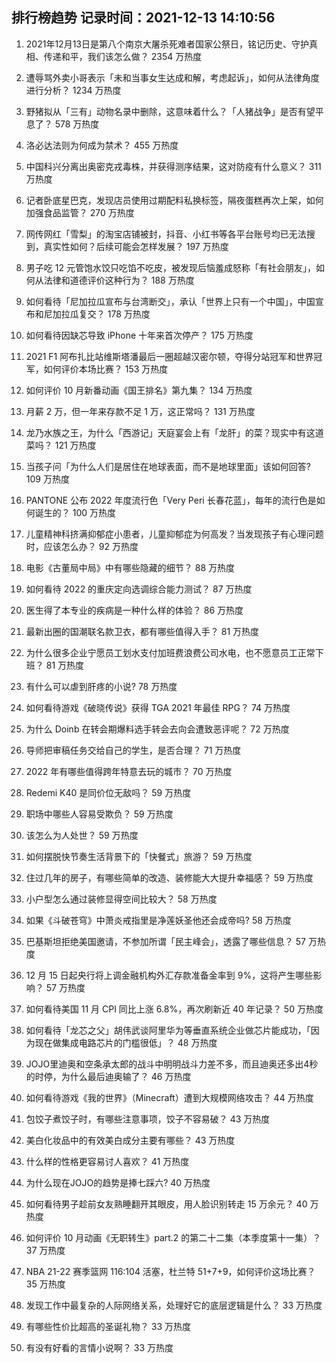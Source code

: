 
## 排行榜趋势 记录时间：2021-12-13 14:10:56
  
  1. 2021年12月13日是第八个南京大屠杀死难者国家公祭日，铭记历史、守护真相、传递和平，我们该怎么做？ 2354 万热度
    
  2. 遭辱骂外卖小哥表示「未和当事女生达成和解，考虑起诉」，如何从法律角度进行分析？ 1234 万热度
    
  3. 野猪拟从「三有」动物名录中删除，这意味着什么？「人猪战争」是否有望平息了？ 578 万热度
    
  4. 洛必达法则为何成为禁术？ 455 万热度
    
  5. 中国科兴分离出奥密克戎毒株，并获得测序结果，这对防疫有什么意义？ 311 万热度
    
  6. 记者卧底星巴克，发现店员使用过期配料私换标签，隔夜蛋糕再次上架，如何加强食品监管？ 270 万热度
    
  7. 网传网红「雪梨」的淘宝店铺被封，抖音、小红书等各平台账号均已无法搜到，真实性如何？后续可能会怎样发展？ 197 万热度
    
  8. 男子吃 12 元管饱水饺只吃馅不吃皮，被发现后恼羞成怒称「有社会朋友」，如何从法律和道德评价这种行为？ 188 万热度
    
  9. 如何看待「尼加拉瓜宣布与台湾断交」，承认「世界上只有一个中国」，中国宣布和尼加拉瓜复交？ 178 万热度
    
  10. 如何看待因缺芯导致 iPhone 十年来首次停产？ 175 万热度
    
  11. 2021 F1 阿布扎比站维斯塔潘最后一圈超越汉密尔顿，夺得分站冠军和世界冠军，如何评价本场比赛？ 153 万热度
    
  12. 如何评价 10 月新番动画《国王排名》第九集？ 134 万热度
    
  13. 月薪  2 万，但一年来存款不足 1 万，这正常吗？ 131 万热度
    
  14. 龙乃水族之王，为什么「西游记」天庭宴会上有「龙肝」的菜？现实中有这道菜吗？ 121 万热度
    
  15. 当孩子问「为什么人们是居住在地球表面，而不是地球里面」该如何回答? 109 万热度
    
  16. PANTONE 公布 2022 年度流行色「Very Peri 长春花蓝」，每年的流行色是如何诞生的？ 100 万热度
    
  17. 儿童精神科挤满抑郁症小患者，儿童抑郁症为何高发？当发现孩子有心理问题时，应该怎么办？ 92 万热度
    
  18. 电影《古董局中局》中有哪些隐藏的细节？ 88 万热度
    
  19. 如何看待 2022 的重庆定向选调综合能力测试？ 87 万热度
    
  20. 医生得了本专业的疾病是一种什么样的体验？ 86 万热度
    
  21. 最新出圈的国潮联名款卫衣，都有哪些值得入手？ 81 万热度
    
  22. 为什么很多企业宁愿员工划水支付加班费浪费公司水电，也不愿意员工正常下班？ 81 万热度
    
  23. 有什么可以虐到肝疼的小说? 78 万热度
    
  24. 如何看待游戏《破晓传说》获得 TGA 2021 年最佳 RPG？ 74 万热度
    
  25. 为什么 Doinb 在转会期爆料选手转会去向会遭致恶评呢？ 72 万热度
    
  26. 导师把审稿任务交给自己的学生，是否合理？ 71 万热度
    
  27. 2022 年有哪些值得跨年特意去玩的城市？ 70 万热度
    
  28. Redemi K40 是同价位无敌吗？ 59 万热度
    
  29. 职场中哪些人容易受欺负？ 59 万热度
    
  30. 该怎么为人处世？ 59 万热度
    
  31. 如何摆脱快节奏生活背景下的「快餐式」旅游？ 59 万热度
    
  32. 住过几年的房子，有哪些简单的改造、装修能大大提升幸福感？ 59 万热度
    
  33. 小户型怎么通过装修显得空间比较大？ 58 万热度
    
  34. 如果《斗破苍穹》中萧炎戒指里是净莲妖圣他还会成帝吗? 58 万热度
    
  35. 巴基斯坦拒绝美国邀请，不参加所谓「民主峰会」，透露了哪些信息？ 57 万热度
    
  36. 12 月 15 日起央行将上调金融机构外汇存款准备金率到 9%，这将产生哪些影响？ 57 万热度
    
  37. 如何看待美国 11 月 CPI 同比上涨 6.8%，再次刷新近 40 年记录？ 50 万热度
    
  38. 如何看待「龙芯之父」胡伟武谈阿里华为等垂直系统企业做芯片能成功，「因为现在做集成电路芯片的门槛很低」？ 48 万热度
    
  39. JOJO里迪奥和空条承太郎的战斗中明明战斗力差不多，而且迪奥还多出4秒的时停，为什么最后迪奥输了？ 46 万热度
    
  40. 如何看待游戏《我的世界》（Minecraft）遭到大规模网络攻击？ 44 万热度
    
  41. 包饺子煮饺子时，有哪些注意事项，饺子不容易破？ 43 万热度
    
  42. 美白化妆品中的有效美白成分主要有哪些？ 43 万热度
    
  43. 什么样的性格更容易讨人喜欢？ 41 万热度
    
  44. 为什么现在JOJO的趋势是捧七踩六? 40 万热度
    
  45. 如何看待男子趁前女友熟睡翻开其眼皮，用人脸识别转走 15 万余元？ 40 万热度
    
  46. 如何评价 10 月动画《无职转生》part.2 的第二十二集（本季度第十一集）？ 37 万热度
    
  47. NBA 21-22 赛季篮网 116:104 活塞，杜兰特 51+7+9，如何评价这场比赛？ 35 万热度
    
  48. 发现工作中最复杂的人际网络关系，处理好它的底层逻辑是什么？ 33 万热度
    
  49. 有哪些性价比超高的圣诞礼物？ 33 万热度
    
  50. 有没有好看的言情小说啊？ 33 万热度
    